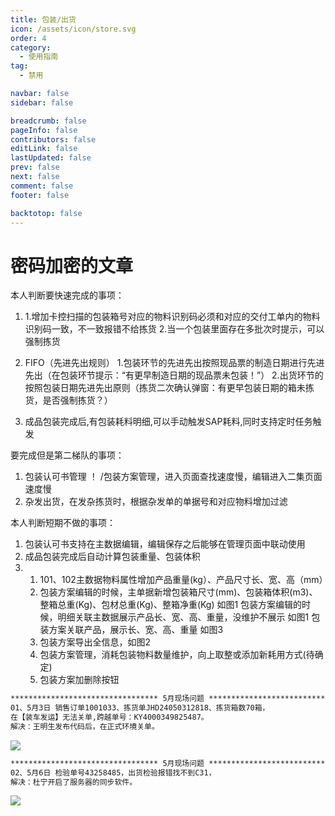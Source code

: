 ```yaml
---
title: 包装/出货
icon: /assets/icon/store.svg
order: 4
category:
  - 使用指南
tag:
  - 禁用

navbar: false
sidebar: false

breadcrumb: false
pageInfo: false
contributors: false
editLink: false
lastUpdated: false
prev: false
next: false
comment: false
footer: false

backtotop: false
---
```


# 密码加密的文章

本人判断要快速完成的事项：
1. 1.增加卡控扫描的包装箱号对应的物料识别码必须和对应的交付工单内的物料识别码一致，不一致报错不给拣货
   2.当一个包装里面存在多批次时提示，可以强制拣货

2. FIFO（先进先出规则）
   1.包装环节的先进先出按照现品票的制造日期进行先进先出（在包装环节提示：“有更早制造日期的现品票未包装！”）
   2.出货环节的按照包装日期先进先出原则（拣货二次确认弹窗：有更早包装日期的箱未拣货，是否强制拣货？）

3. 成品包装完成后,有包装耗料明细,可以手动触发SAP耗料,同时支持定时任务触发

要完成但是第二梯队的事项：
1. 包装认可书管理 ！ /包装方案管理，进入页面查找速度慢，编辑进入二集页面速度慢
2. 杂发出货，在发杂拣货时，根据杂发单的单据号和对应物料增加过滤

本人判断短期不做的事项：
1. 包装认可书支持在主数据编辑，编辑保存之后能够在管理页面中联动使用
2. 成品包装完成后自动计算包装重量、包装体积
3. 1. 101、102主数据物料属性增加产品重量(kg）、产品尺寸长、宽、高（mm）
   2. 包装方案编辑的时候，主单据新增包装箱尺寸(mm)、包装箱体积(m3)、整箱总重(Kg)、包材总重(Kg)、整箱净重(Kg)  如图1
    包装方案编辑的时候，明细关联主数据展示产品长、宽、高、重量，没维护不展示   如图1
    包装方案关联产品，展示长、宽、高、重量   如图3
   3. 包装方案导出全信息，如图2
   4. 包装方案管理，消耗包装物料数量维护，向上取整或添加新耗用方式(待确定)
   5. 包装方案加删除按钮

```md
********************************* 5月现场问题 *************************************
01、5月3日 销售订单1001033、拣货单JHD24050312818、拣货箱数70箱， 
在【装车发运】无法关单,跨越单号：KY4000349825487。
解决：王明生发布代码后，在正式环境关单。
```
![](/assets/image/240503装车关单70箱失败.jpg)
```md
********************************* 5月现场问题 *************************************
02、5月6日 检验单号43258485，出货检验报错找不到C31，
解决：杜宁开启了服务器的同步软件。 
```
![](/assets/image/OQC出货检验报错未找到C31.png)
